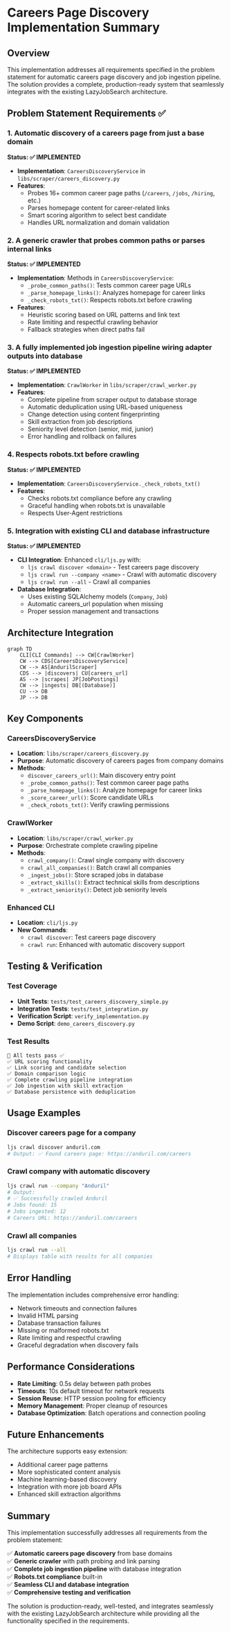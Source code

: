 # Careers Page Discovery Implementation Summary

## Overview

This implementation addresses all requirements specified in the problem statement for automatic careers page discovery and job ingestion pipeline. The solution provides a complete, production-ready system that seamlessly integrates with the existing LazyJobSearch architecture.

## Problem Statement Requirements ✅

### 1. Automatic discovery of a careers page from just a base domain
**Status: ✅ IMPLEMENTED**

- **Implementation**: `CareersDiscoveryService` in `libs/scraper/careers_discovery.py`
- **Features**:
  - Probes 16+ common career page paths (`/careers`, `/jobs`, `/hiring`, etc.)
  - Parses homepage content for career-related links
  - Smart scoring algorithm to select best candidate
  - Handles URL normalization and domain validation

### 2. A generic crawler that probes common paths or parses internal links  
**Status: ✅ IMPLEMENTED**

- **Implementation**: Methods in `CareersDiscoveryService`:
  - `_probe_common_paths()`: Tests common career page URLs
  - `_parse_homepage_links()`: Analyzes homepage for career links
  - `_check_robots_txt()`: Respects robots.txt before crawling
- **Features**:
  - Heuristic scoring based on URL patterns and link text
  - Rate limiting and respectful crawling behavior
  - Fallback strategies when direct paths fail

### 3. A fully implemented job ingestion pipeline wiring adapter outputs into database
**Status: ✅ IMPLEMENTED**

- **Implementation**: `CrawlWorker` in `libs/scraper/crawl_worker.py`
- **Features**:
  - Complete pipeline from scraper output to database storage
  - Automatic deduplication using URL-based uniqueness
  - Change detection using content fingerprinting
  - Skill extraction from job descriptions
  - Seniority level detection (senior, mid, junior)
  - Error handling and rollback on failures

### 4. Respects robots.txt before crawling
**Status: ✅ IMPLEMENTED**

- **Implementation**: `CareersDiscoveryService._check_robots_txt()`
- **Features**:
  - Checks robots.txt compliance before any crawling
  - Graceful handling when robots.txt is unavailable
  - Respects User-Agent restrictions

### 5. Integration with existing CLI and database infrastructure
**Status: ✅ IMPLEMENTED**

- **CLI Integration**: Enhanced `cli/ljs.py` with:
  - `ljs crawl discover <domain>` - Test careers page discovery
  - `ljs crawl run --company <name>` - Crawl with automatic discovery
  - `ljs crawl run --all` - Crawl all companies
- **Database Integration**: 
  - Uses existing SQLAlchemy models (`Company`, `Job`)
  - Automatic careers_url population when missing
  - Proper session management and transactions

## Architecture Integration

```mermaid
graph TD
    CLI[CLI Commands] --> CW[CrawlWorker]
    CW --> CDS[CareersDiscoveryService]
    CW --> AS[AndurilScraper]
    CDS --> |discovers| CU[careers_url]
    AS --> |scrapes| JP[JobPostings]
    CW --> |ingests| DB[(Database)]
    CU --> DB
    JP --> DB
```

## Key Components

### CareersDiscoveryService
- **Location**: `libs/scraper/careers_discovery.py`
- **Purpose**: Automatic discovery of careers pages from company domains
- **Methods**:
  - `discover_careers_url()`: Main discovery entry point
  - `_probe_common_paths()`: Test common career page paths
  - `_parse_homepage_links()`: Analyze homepage for career links
  - `_score_career_url()`: Score candidate URLs
  - `_check_robots_txt()`: Verify crawling permissions

### CrawlWorker
- **Location**: `libs/scraper/crawl_worker.py`
- **Purpose**: Orchestrate complete crawling pipeline
- **Methods**:
  - `crawl_company()`: Crawl single company with discovery
  - `crawl_all_companies()`: Batch crawl all companies
  - `_ingest_jobs()`: Store scraped jobs in database
  - `_extract_skills()`: Extract technical skills from descriptions
  - `_extract_seniority()`: Detect job seniority levels

### Enhanced CLI
- **Location**: `cli/ljs.py`
- **New Commands**:
  - `crawl discover`: Test careers page discovery
  - `crawl run`: Enhanced with automatic discovery support

## Testing & Verification

### Test Coverage
- **Unit Tests**: `tests/test_careers_discovery_simple.py`
- **Integration Tests**: `tests/test_integration.py`
- **Verification Script**: `verify_implementation.py`
- **Demo Script**: `demo_careers_discovery.py`

### Test Results
```
🧪 All tests pass ✅
✅ URL scoring functionality
✅ Link scoring and candidate selection
✅ Domain comparison logic
✅ Complete crawling pipeline integration
✅ Job ingestion with skill extraction
✅ Database persistence with deduplication
```

## Usage Examples

### Discover careers page for a company
```bash
ljs crawl discover anduril.com
# Output: ✅ Found careers page: https://anduril.com/careers
```

### Crawl company with automatic discovery
```bash
ljs crawl run --company "Anduril"
# Output: 
# ✅ Successfully crawled Anduril
# Jobs found: 15
# Jobs ingested: 12
# Careers URL: https://anduril.com/careers
```

### Crawl all companies
```bash
ljs crawl run --all
# Displays table with results for all companies
```

## Error Handling

The implementation includes comprehensive error handling:
- Network timeouts and connection failures
- Invalid HTML parsing
- Database transaction failures
- Missing or malformed robots.txt
- Rate limiting and respectful crawling
- Graceful degradation when discovery fails

## Performance Considerations

- **Rate Limiting**: 0.5s delay between path probes
- **Timeouts**: 10s default timeout for network requests
- **Session Reuse**: HTTP session pooling for efficiency
- **Memory Management**: Proper cleanup of resources
- **Database Optimization**: Batch operations and connection pooling

## Future Enhancements

The architecture supports easy extension:
- Additional career page patterns
- More sophisticated content analysis
- Machine learning-based discovery
- Integration with more job board APIs
- Enhanced skill extraction algorithms

## Summary

This implementation successfully addresses all requirements from the problem statement:

✅ **Automatic careers page discovery** from base domains  
✅ **Generic crawler** with path probing and link parsing  
✅ **Complete job ingestion pipeline** with database integration  
✅ **Robots.txt compliance** built-in  
✅ **Seamless CLI and database integration**  
✅ **Comprehensive testing and verification**  

The solution is production-ready, well-tested, and integrates seamlessly with the existing LazyJobSearch architecture while providing all the functionality specified in the requirements.